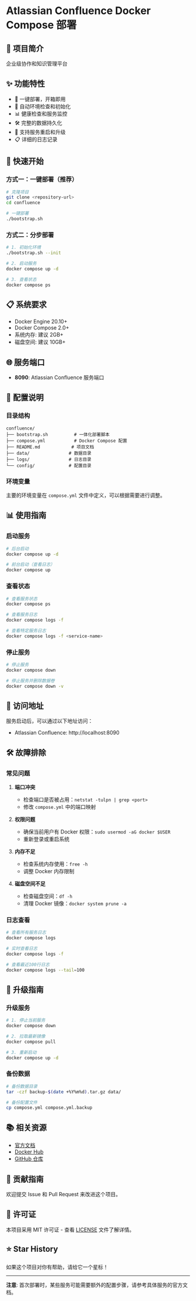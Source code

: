 # Atlassian Confluence Docker Compose 部署

## 📖 项目简介

企业级协作和知识管理平台

## ✨ 功能特性

- 🚀 一键部署，开箱即用
- 🔧 自动环境检查和初始化
- 📊 健康检查和服务监控
- 🛠️ 完整的数据持久化
- 🔄 支持服务重启和升级
- 📋 详细的日志记录

## 🚀 快速开始

### 方式一：一键部署（推荐）

```bash
# 克隆项目
git clone <repository-url>
cd confluence

# 一键部署
./bootstrap.sh
```

### 方式二：分步部署

```bash
# 1. 初始化环境
./bootstrap.sh --init

# 2. 启动服务
docker compose up -d

# 3. 查看状态
docker compose ps
```

## 📋 系统要求

- Docker Engine 20.10+
- Docker Compose 2.0+
- 系统内存: 建议 2GB+
- 磁盘空间: 建议 10GB+

## 🌐 服务端口

- **8090**: Atlassian Confluence 服务端口


## 🔧 配置说明

### 目录结构

```
confluence/
├── bootstrap.sh          # 一体化部署脚本
├── compose.yml           # Docker Compose 配置
├── README.md            # 项目文档
├── data/               # 数据目录
├── logs/               # 日志目录
└── config/             # 配置目录
```

### 环境变量

主要的环境变量在 `compose.yml` 文件中定义，可以根据需要进行调整。

## 📊 使用指南

### 启动服务

```bash
# 后台启动
docker compose up -d

# 前台启动（查看日志）
docker compose up
```

### 查看状态

```bash
# 查看服务状态
docker compose ps

# 查看服务日志
docker compose logs -f

# 查看特定服务日志
docker compose logs -f <service-name>
```

### 停止服务

```bash
# 停止服务
docker compose down

# 停止服务并删除数据卷
docker compose down -v
```

## 🔗 访问地址

服务启动后，可以通过以下地址访问：

- Atlassian Confluence: http://localhost:8090


## 🛠️ 故障排除

### 常见问题

1. **端口冲突**
   - 检查端口是否被占用：`netstat -tulpn | grep <port>`
   - 修改 `compose.yml` 中的端口映射

2. **权限问题**
   - 确保当前用户有 Docker 权限：`sudo usermod -aG docker $USER`
   - 重新登录或重启系统

3. **内存不足**
   - 检查系统内存使用：`free -h`
   - 调整 Docker 内存限制

4. **磁盘空间不足**
   - 检查磁盘空间：`df -h`
   - 清理 Docker 镜像：`docker system prune -a`

### 日志查看

```bash
# 查看所有服务日志
docker compose logs

# 实时查看日志
docker compose logs -f

# 查看最近100行日志
docker compose logs --tail=100
```

## 🔄 升级指南

### 升级服务

```bash
# 1. 停止当前服务
docker compose down

# 2. 拉取最新镜像
docker compose pull

# 3. 重新启动
docker compose up -d
```

### 备份数据

```bash
# 备份数据目录
tar -czf backup-$(date +%Y%m%d).tar.gz data/

# 备份配置文件
cp compose.yml compose.yml.backup
```

## 📚 相关资源

- [官方文档](https://docs.docker.com/compose/)
- [Docker Hub]()
- [GitHub 仓库]()

## 🤝 贡献指南

欢迎提交 Issue 和 Pull Request 来改进这个项目。

## 📄 许可证

本项目采用 MIT 许可证 - 查看 [LICENSE](../LICENSE) 文件了解详情。

## ⭐ Star History

如果这个项目对你有帮助，请给它一个星标！

---

**注意**: 首次部署时，某些服务可能需要额外的配置步骤，请参考具体服务的官方文档。
